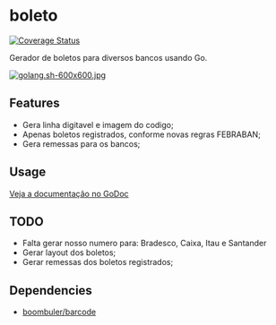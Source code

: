 # boleto
[![Coverage Status](https://img.shields.io/badge/coverage-55%25-brightgreen.svg)]()

Gerador de boletos para diversos bancos usando Go.

[![golang.sh-600x600.jpg](https://s27.postimg.org/coqxnki9f/golang_sh_600x600.jpg)](https://postimg.org/image/yb5y4lgtr/)

## Features
* Gera linha digitavel e imagem do codigo;
* Apenas boletos registrados, conforme novas regras FEBRABAN;
* Gera remessas para os bancos;

## Usage

[Veja a documentação no GoDoc](https://godoc.org/github.com/kezzbr/boleto)

## TODO
* Falta gerar nosso numero para: Bradesco, Caixa, Itau e Santander
* Gerar layout dos boletos;
* Gerar remessas dos boletos registrados;

## Dependencies
* [boombuler/barcode](github.com/boombuler/barcode)

